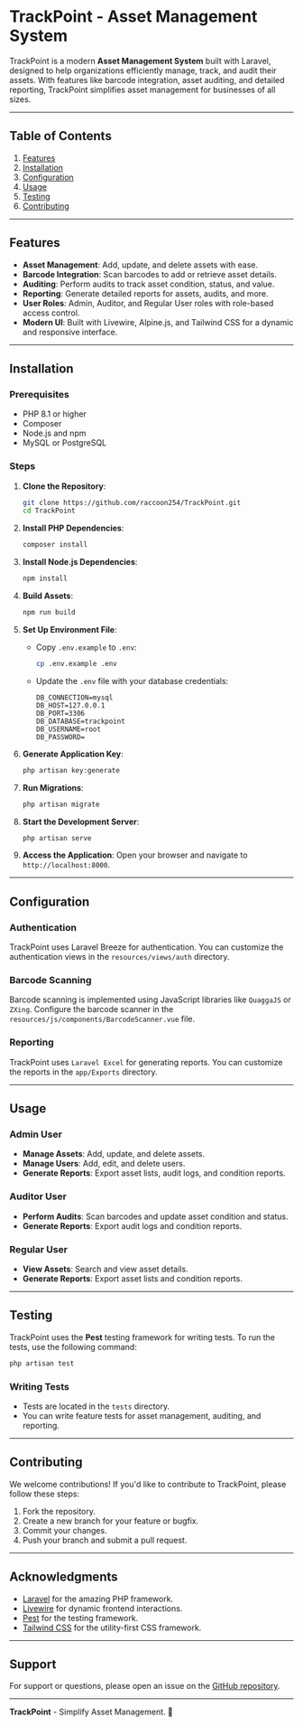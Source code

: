 # TrackPoint - Asset Management System

TrackPoint is a modern **Asset Management System** built with Laravel, designed to help organizations efficiently manage, track, and audit their assets. With features like barcode integration, asset auditing, and detailed reporting, TrackPoint simplifies asset management for businesses of all sizes.

---

## Table of Contents
1. [Features](#features)
2. [Installation](#installation)
3. [Configuration](#configuration)
4. [Usage](#usage)
5. [Testing](#testing)
6. [Contributing](#contributing)

---

## Features

- **Asset Management**: Add, update, and delete assets with ease.
- **Barcode Integration**: Scan barcodes to add or retrieve asset details.
- **Auditing**: Perform audits to track asset condition, status, and value.
- **Reporting**: Generate detailed reports for assets, audits, and more.
- **User Roles**: Admin, Auditor, and Regular User roles with role-based access control.
- **Modern UI**: Built with Livewire, Alpine.js, and Tailwind CSS for a dynamic and responsive interface.

---

## Installation

### Prerequisites
- PHP 8.1 or higher
- Composer
- Node.js and npm
- MySQL or PostgreSQL

### Steps

1. **Clone the Repository**:
   ```bash
   git clone https://github.com/raccoon254/TrackPoint.git
   cd TrackPoint
   ```

2. **Install PHP Dependencies**:
   ```bash
   composer install
   ```

3. **Install Node.js Dependencies**:
   ```bash
   npm install
   ```

4. **Build Assets**:
   ```bash
   npm run build
   ```

5. **Set Up Environment File**:
    - Copy `.env.example` to `.env`:
      ```bash
      cp .env.example .env
      ```
    - Update the `.env` file with your database credentials:
      ```env
      DB_CONNECTION=mysql
      DB_HOST=127.0.0.1
      DB_PORT=3306
      DB_DATABASE=trackpoint
      DB_USERNAME=root
      DB_PASSWORD=
      ```

6. **Generate Application Key**:
   ```bash
   php artisan key:generate
   ```

7. **Run Migrations**:
   ```bash
   php artisan migrate
   ```

8. **Start the Development Server**:
   ```bash
   php artisan serve
   ```

9. **Access the Application**:
   Open your browser and navigate to `http://localhost:8000`.

---

## Configuration

### Authentication
TrackPoint uses Laravel Breeze for authentication. You can customize the authentication views in the `resources/views/auth` directory.

### Barcode Scanning
Barcode scanning is implemented using JavaScript libraries like `QuaggaJS` or `ZXing`. Configure the barcode scanner in the `resources/js/components/BarcodeScanner.vue` file.

### Reporting
TrackPoint uses `Laravel Excel` for generating reports. You can customize the reports in the `app/Exports` directory.

---

## Usage

### Admin User
- **Manage Assets**: Add, update, and delete assets.
- **Manage Users**: Add, edit, and delete users.
- **Generate Reports**: Export asset lists, audit logs, and condition reports.

### Auditor User
- **Perform Audits**: Scan barcodes and update asset condition and status.
- **Generate Reports**: Export audit logs and condition reports.

### Regular User
- **View Assets**: Search and view asset details.
- **Generate Reports**: Export asset lists and condition reports.

---

## Testing

TrackPoint uses the **Pest** testing framework for writing tests. To run the tests, use the following command:

```bash
php artisan test
```

### Writing Tests
- Tests are located in the `tests` directory.
- You can write feature tests for asset management, auditing, and reporting.

---

## Contributing

We welcome contributions! If you'd like to contribute to TrackPoint, please follow these steps:

1. Fork the repository.
2. Create a new branch for your feature or bugfix.
3. Commit your changes.
4. Push your branch and submit a pull request.

---

## Acknowledgments

- [Laravel](https://laravel.com) for the amazing PHP framework.
- [Livewire](https://laravel-livewire.com) for dynamic frontend interactions.
- [Pest](https://pestphp.com) for the testing framework.
- [Tailwind CSS](https://tailwindcss.com) for the utility-first CSS framework.

---

## Support

For support or questions, please open an issue on the [GitHub repository](https://github.com/raccoon254/TrackPoint/issues).

---

**TrackPoint** - Simplify Asset Management. 🚀
